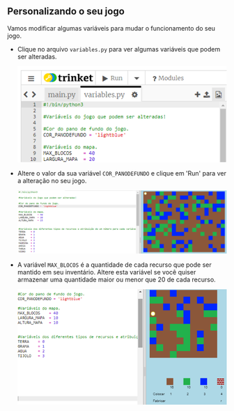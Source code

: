 ## Personalizando o seu jogo

Vamos modificar algumas variáveis ​​para mudar o funcionamento do seu jogo.

+ Clique no arquivo `variables.py` para ver algumas variáveis ​​que podem ser alteradas.
    
    ![screenshot](images/craft-variables.png)

+ Altere o valor da sua variável `COR_PANODEFUNDO` e clique em 'Run' para ver a alteração no seu jogo.
    
    ![screenshot](images/craft-background.png)

+ A variável `MAX_BLOCOS` é a quantidade de cada recurso que pode ser mantido em seu inventário. Altere esta variável se você quiser armazenar uma quantidade maior ou menor que 20 de cada recurso.
    
    ![screenshot](images/craft-maxtiles.png)